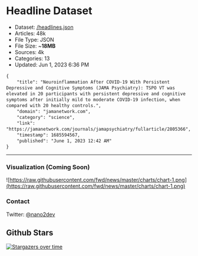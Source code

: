 # Headline Dataset

- Dataset: [/headlines.json](https://raw.githubusercontent.com/fwd/news/master/headlines.json) 
- Articles: 48k
- File Type: JSON
- File Size: ~**18MB**
- Sources: 4k
- Categories: 13
- Updated: Jun 1, 2023 6:36 PM

```
{
    "title": "Neuroinflammation After COVID-19 With Persistent Depressive and Cognitive Symptoms (JAMA Psychiatry): TSPO VT was elevated in 20 participants with persistent depressive and cognitive symptoms after initially mild to moderate COVID-19 infection, when compared with 20 healthy controls.",
    "domain": "jamanetwork.com",
    "category": "science",
    "link": "https://jamanetwork.com/journals/jamapsychiatry/fullarticle/2805366",
    "timestamp": 1685594567,
    "published": "June 1, 2023 12:42 AM"
}
```

---

### Visualization (Coming Soon)

![https://raw.githubusercontent.com/fwd/news/master/charts/chart-1.png](https://raw.githubusercontent.com/fwd/news/master/charts/chart-1.png)

### Contact 

Twitter: [@nano2dev](https://twitter.com/nano2dev)

## Github Stars

[![Stargazers over time](https://starchart.cc/fwd/news.svg)](https://starchart.cc/fwd/news)
